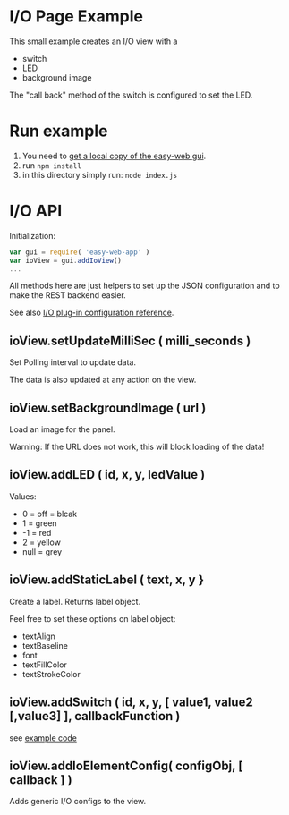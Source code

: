 # I/O Page Example
This small example creates an I/O view with a 
* switch
* LED
* background image 

The "call back" method of the switch is configured to set the LED.
 
# Run example
1. You need to [get a local copy of the easy-web gui](https://github.com/ma-ha/easy-web-gui).
2. run `npm install`
3. in this directory simply run: `node index.js`
 
# I/O API
Initialization:
```javascript
var gui = require( 'easy-web-app' ) 
var ioView = gui.addIoView()
...
```

All methods here are just helpers to set up the JSON configuration
and to make the REST backend easier.

See also 
[I/O plug-in configuration reference](https://github.com/ma-ha/rest-web-ui/tree/master/html/modules/pong-io).


## ioView.setUpdateMilliSec ( milli_seconds )
Set Polling interval to update data. 

The data is also updated at any action on the view.

## ioView.setBackgroundImage ( url )
Load an image for the panel.

Warning: If the URL does not work, this will block loading of the data!

## ioView.addLED ( id, x, y, ledValue )

Values:
* 0 = off = blcak
* 1 = green
* -1 = red
* 2 = yellow
* null = grey

## ioView.addStaticLabel ( text, x, y }
Create a label. Returns label object.

Feel free to set these options on label object:
* textAlign
* textBaseline
* font
* textFillColor
* textStrokeColor


## ioView.addSwitch ( id, x, y, [ value1, value2 [,value3] ], callbackFunction )
see [example code](https://github.com/ma-ha/rest-web-ui/blob/master/html/modules/pong-io/pong-io.js) 

## ioView.addIoElementConfig( configObj, [ callback ] )
Adds generic I/O configs to the view. 